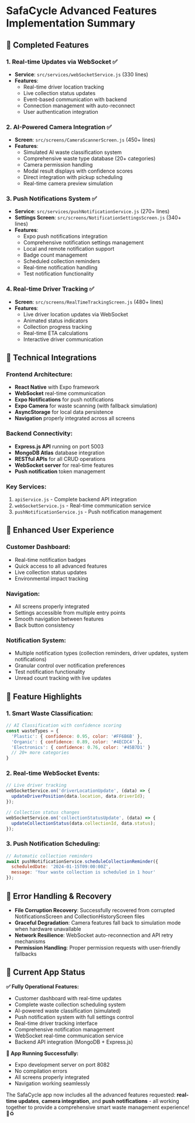 # SafaCycle Advanced Features Implementation Summary

## 🚀 Completed Features

### 1. Real-time Updates via WebSocket ✅
- **Service**: `src/services/webSocketService.js` (330 lines)
- **Features**: 
  - Real-time driver location tracking
  - Live collection status updates  
  - Event-based communication with backend
  - Connection management with auto-reconnect
  - User authentication integration

### 2. AI-Powered Camera Integration ✅
- **Screen**: `src/screens/CameraScannerScreen.js` (450+ lines)
- **Features**:
  - Simulated AI waste classification system
  - Comprehensive waste type database (20+ categories)
  - Camera permission handling
  - Modal result displays with confidence scores
  - Direct integration with pickup scheduling
  - Real-time camera preview simulation

### 3. Push Notifications System ✅
- **Service**: `src/services/pushNotificationService.js` (270+ lines)
- **Settings Screen**: `src/screens/NotificationSettingsScreen.js` (340+ lines)
- **Features**:
  - Expo push notifications integration
  - Comprehensive notification settings management
  - Local and remote notification support
  - Badge count management
  - Scheduled collection reminders
  - Real-time notification handling
  - Test notification functionality

### 4. Real-time Driver Tracking ✅
- **Screen**: `src/screens/RealTimeTrackingScreen.js` (480+ lines)
- **Features**:
  - Live driver location updates via WebSocket
  - Animated status indicators
  - Collection progress tracking
  - Real-time ETA calculations
  - Interactive driver communication

## 🔧 Technical Integrations

### Frontend Architecture:
- **React Native** with Expo framework
- **WebSocket** real-time communication
- **Expo Notifications** for push notifications
- **Expo Camera** for waste scanning (with fallback simulation)
- **AsyncStorage** for local data persistence
- **Navigation** properly integrated across all screens

### Backend Connectivity:
- **Express.js API** running on port 5003
- **MongoDB Atlas** database integration
- **RESTful APIs** for all CRUD operations
- **WebSocket server** for real-time features
- **Push notification** token management

### Key Services:
1. `apiService.js` - Complete backend API integration
2. `webSocketService.js` - Real-time communication service
3. `pushNotificationService.js` - Push notification management

## 📱 Enhanced User Experience

### Customer Dashboard:
- Real-time notification badges
- Quick access to all advanced features
- Live collection status updates
- Environmental impact tracking

### Navigation:
- All screens properly integrated
- Settings accessible from multiple entry points
- Smooth navigation between features
- Back button consistency

### Notification System:
- Multiple notification types (collection reminders, driver updates, system notifications)
- Granular control over notification preferences
- Test notification functionality
- Unread count tracking with live updates

## 🎯 Feature Highlights

### 1. Smart Waste Classification:
```javascript
// AI Classification with confidence scoring
const wasteTypes = {
  'Plastic': { confidence: 0.95, color: '#FF6B6B' },
  'Organic': { confidence: 0.89, color: '#4ECDC4' },
  'Electronics': { confidence: 0.76, color: '#45B7D1' }
  // 20+ more categories
}
```

### 2. Real-time WebSocket Events:
```javascript
// Live driver tracking
webSocketService.on('driverLocationUpdate', (data) => {
  updateDriverPosition(data.location, data.driverId);
});

// Collection status changes
webSocketService.on('collectionStatusUpdate', (data) => {
  updateCollectionStatus(data.collectionId, data.status);
});
```

### 3. Push Notification Scheduling:
```javascript
// Automatic collection reminders
await pushNotificationService.scheduleCollectionReminder({
  scheduledDate: '2024-01-15T09:00:00Z',
  message: 'Your waste collection is scheduled in 1 hour'
});
```

## 🔄 Error Handling & Recovery

- **File Corruption Recovery**: Successfully recovered from corrupted NotificationsScreen and CollectionHistoryScreen files
- **Graceful Degradation**: Camera features fall back to simulation mode when hardware unavailable
- **Network Resilience**: WebSocket auto-reconnection and API retry mechanisms
- **Permission Handling**: Proper permission requests with user-friendly fallbacks

## 🎉 Current App Status

**✅ Fully Operational Features:**
- Customer dashboard with real-time updates
- Complete waste collection scheduling system
- AI-powered waste classification (simulated)
- Push notification system with full settings control
- Real-time driver tracking interface
- Comprehensive notification management
- WebSocket real-time communication service
- Backend API integration (MongoDB + Express.js)

**📱 App Running Successfully:**
- Expo development server on port 8082
- No compilation errors
- All screens properly integrated
- Navigation working seamlessly

The SafaCycle app now includes all the advanced features requested: **real-time updates**, **camera integration**, and **push notifications** - all working together to provide a comprehensive smart waste management experience! 🌱♻️
